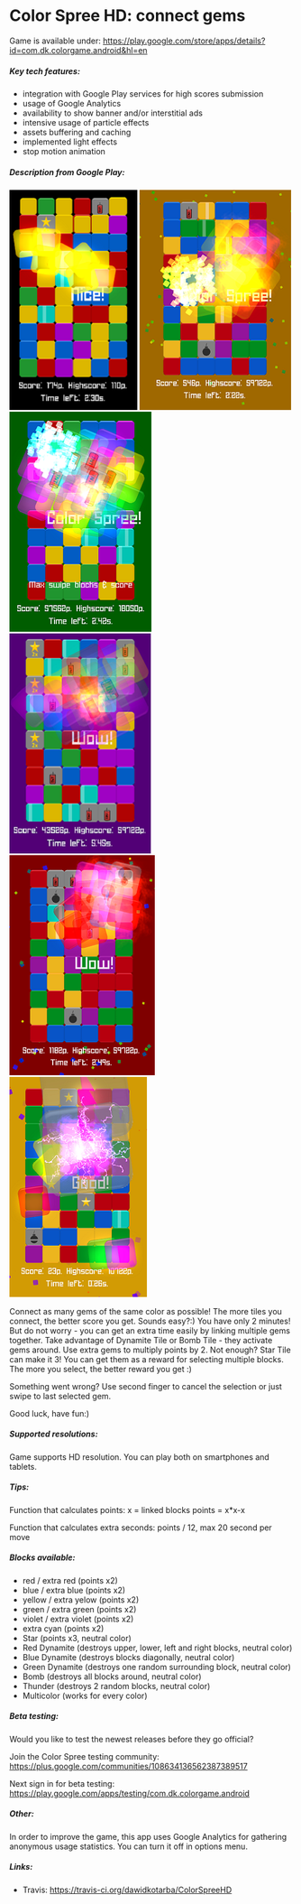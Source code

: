 # Color Spree HD: connect gems

Game is available under:
https://play.google.com/store/apps/details?id=com.dk.colorgame.android&hl=en

##### Key tech features:
- integration with Google Play services for high scores submission
- usage of Google Analytics
- availability to show banner and/or interstitial ads
- intensive usage of particle effects
- assets buffering and caching
- implemented light effects
- stop motion animation

##### Description from Google Play:

![Screen](https://raw.githubusercontent.com/dawidkotarba/ColorSpreeHD/master/documentation/readme/screen1.png)
![Screen](https://raw.githubusercontent.com/dawidkotarba/ColorSpreeHD/master/documentation/readme/screen9.png)
![Screen](https://raw.githubusercontent.com/dawidkotarba/ColorSpreeHD/master/documentation/readme/screen7.png)
![Screen](https://raw.githubusercontent.com/dawidkotarba/ColorSpreeHD/master/documentation/readme/screen8.png)
![Screen](https://raw.githubusercontent.com/dawidkotarba/ColorSpreeHD/master/documentation/readme/screen2.png)
![Screen](https://raw.githubusercontent.com/dawidkotarba/ColorSpreeHD/master/documentation/readme/screen10.png)

Connect as many gems of the same color as possible! The more tiles you connect, the better score you get. Sounds easy?:) You have only 2 minutes! But do not worry - you can get an extra time easily by linking multiple gems together.
Take advantage of Dynamite Tile or Bomb Tile - they activate gems around.
Use extra gems to multiply points by 2. Not enough? Star Tile can make it 3!
You can get them as a reward for selecting multiple blocks. The more you select, the better reward you get :)

Something went wrong? Use second finger to cancel the selection or just swipe to last selected gem.

Good luck, have fun:)

##### Supported resolutions:
Game supports HD resolution. You can play both on smartphones and tablets.

##### Tips:

Function that calculates points:
x = linked blocks
points = x*x-x

Function that calculates extra seconds:
points / 12, max 20 second per move

##### Blocks available:
- red / extra red (points x2)
- blue / extra blue (points x2)
- yellow / extra yelow (points x2)
- green / extra green (points x2)
- violet / extra violet (points x2)
- extra cyan (points x2)
- Star (points x3, neutral color)
- Red Dynamite (destroys upper, lower, left and right blocks, neutral color)
- Blue Dynamite (destroys blocks diagonally, neutral color)
- Green Dynamite (destroys one random surrounding block, neutral color)
- Bomb (destroys all blocks around, neutral color)
- Thunder (destroys 2 random blocks, neutral color)
- Multicolor (works for every color)

##### Beta testing:
Would you like to test the newest releases before they go official?

Join the Color Spree testing community:
https://plus.google.com/communities/108634136562387389517

Next sign in for beta testing:
https://play.google.com/apps/testing/com.dk.colorgame.android﻿

##### Other:
In order to improve the game, this app uses Google Analytics for gathering anonymous usage statistics.
You can turn it off in options menu.

##### Links:
- Travis: https://travis-ci.org/dawidkotarba/ColorSpreeHD
